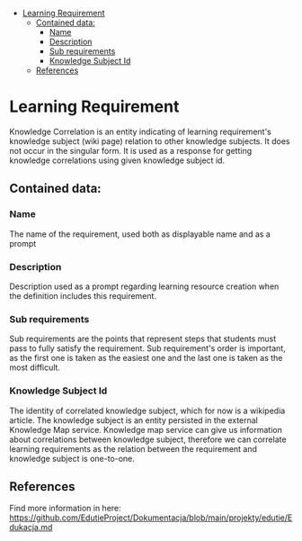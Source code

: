 <!-- TOC -->

* [Learning Requirement](#learning-requirement)
    * [Contained data:](#contained-data)
        * [Name](#name)
        * [Description](#description)
        * [Sub requirements](#sub-requirements)
        * [Knowledge Subject Id](#knowledge-subject-id)
    * [References](#references)

<!-- TOC -->

# Learning Requirement

Knowledge Correlation is an entity indicating of learning requirement's knowledge subject (wiki page) relation to other
knowledge subjects.
It does not occur in the singular form. It is used as a response for getting knowledge correlations using given
knowledge subject id.

## Contained data:

### Name

The name of the requirement, used both as displayable name and as a prompt

### Description

Description used as a prompt regarding learning resource creation when the definition includes this requirement.

### Sub requirements

Sub requirements are the points that represent steps that students must pass to fully satisfy the
requirement. Sub requirement's order is important, as the first one is taken as the easiest one and the last
one is taken as the most difficult.

### Knowledge Subject Id

The identity of correlated knowledge subject, which for now is a wikipedia article. The knowledge subject
is an entity persisted in the external Knowledge Map service. Knowledge map service can give us information about
correlations between knowledge subject, therefore we can correlate learning requirements as the relation between
the requirement and knowledge subject is one-to-one.

## References

Find more information in here: https://github.com/EdutieProject/Dokumentacja/blob/main/projekty/edutie/Edukacja.md
